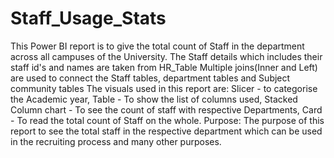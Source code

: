 # Staff_Usage_Stats
This Power BI report is to give the total count of Staff in the department across all campuses of the University.
The Staff details which includes their staff id's and names are taken from HR_Table
Multiple joins(Inner and Left) are used to connect the Staff tables, department tables and Subject community tables 
The visuals used in this report are:
Slicer - to categorise the Academic year,
Table - To show the list of columns used,
Stacked Column chart - To see the count of staff with respective Departments,
Card - To read the total count of Staff on the whole.
Purpose: The purpose of this report to see the total staff in the respective department which can be used in the recruiting process and many other purposes.
